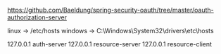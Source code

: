 https://github.com/Baeldung/spring-security-oauth/tree/master/oauth-authorization-server


linux -> /etc/hosts
windows -> C:\Windows\System32\drivers\etc\hosts

127.0.0.1	auth-server
127.0.0.1	resource-server
127.0.0.1	resource-client